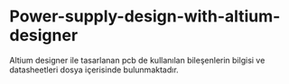 # Power-supply-design-with-altium-designer
Altium designer ile tasarlanan pcb de kullanılan bileşenlerin bilgisi ve datasheetleri dosya içerisinde bulunmaktadır.
